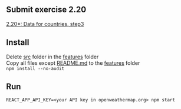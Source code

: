 ## Submit exercise 2.20
[2.20*: Data for countries, step3](<https://fullstackopen.com/en/part2/adding_styles_to_react_app>)

## Install
Delete [src](../../features/src/) folder in the [features](../../features/) folder  
Copy all files except [README.md](README.md) to the [features](../../features/) folder  
`npm install --no-audit`  

## Run
`REACT_APP_API_KEY=<your API key in openweathermap.org> npm start`  